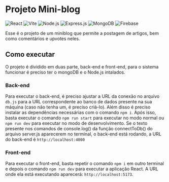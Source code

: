 # Projeto Mini-blog

![React](https://img.shields.io/badge/React-20232A?style=for-the-badge&logo=react&logoColor=61DAFB
)
![Vite](https://img.shields.io/badge/vite-%23646CFF.svg?style=for-the-badge&logo=vite&logoColor=white
)
![Node.js](https://img.shields.io/badge/Node.js-43853D?style=for-the-badge&logo=node.js&logoColor=white
)
![Express.js](https://img.shields.io/badge/Express.js-404D59?style=for-the-badge
)
![MongoDB](https://img.shields.io/badge/MongoDB-4EA94B?style=for-the-badge&logo=mongodb&logoColor=white
)
![Firebase](https://img.shields.io/badge/Firebase-F29D0C?style=for-the-badge&logo=firebase&logoColor=white
)


Esse é o projeto de um miniblog que permite a postagem de artigos, bem como comentários e upvotes neles.

## Como executar
O projeto é dividido em duas parte, back-end e front-end, para o sistema funcionar é preciso ter o mongoDB e o Node.js intalados.

### Back-end
Para executar o back-end, é preciso ajustar a URL da conexão no arquivo `db.js` para a URL correspondente ao banco de dados presente na sua máquina (caso não tenha um, é preciso criá-lo). Além disso é preciso instalar as dependências necessárias com o comando `npm i`. Após isso, basta executar o comando `npm run start` para executar no modo normal ou `npm run dev` para executar no modo de desenvolvimento. Se o texto presente nos comandos de console.log() da função connectToDb() do arquivo server.js aparecerem no terminal, o back-end está rodando, a URL do back-end é `http://localhost:4000`

### Front-end
Para executar o front-end, basta repetir o comando `npm i` em outro terminal e depois o comando `npm run dev` para executar a aplicação React. A URL onde ela está executando aparecerá: `http://localhost:5173`.
